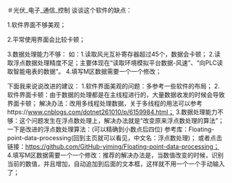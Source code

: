 ＃光伏_电子_通信_控制
谈谈这个软件的缺点：

1.软件界面不够美观；

2.平常使用界面会比较卡顿；

3.数据处理能力不够：
如：1.读取风光互补寄存器超过45个，数据会卡顿；
    2.读取浮点数据处理精度不足；主要体现在“读取环境模拟平台数据-风速”、“向PLC读取智能电表的数据”。
4.填写M区数据需要一个一个修改；

下面我来说说改进的建议：
1.软件界面美观的问题：多参考一些软件的布局；
2.软件界面卡顿：由于数据的处理都是在主线程进行的，大量数据收发的时候会导致界面卡顿；
解决办法：改用多线程处理数据，关于多线程的用法可以参考https://www.cnblogs.com/dotnet261010/p/6159984.html；
3.数据处理能力不够：这个问题发生在浮点数处理上，解决办法就是“改变原来浮点数处理的算法”；
一下是改进的浮点数处理算法：(可以精确到小数点后四位)
参考库：Floating-point-data-processing(回到主页就可以看见，中文名：浮点数处理)；
或者点击链接：https://github.com/GitHub-yiming/Floating-point-data-processing；
4.填写M区数据需要一个一个修改：推荐的解决办法是，当数值改变的时候，识别当前的数值，并且增加，自动追加到后面的文本框，这样就不用一个一个手动输入了；

